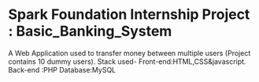 # Spark Foundation Internship Project : Basic_Banking_System

A Web Application used to transfer money between multiple users (Project contains 10 dummy users).
Stack used- Front-end:HTML,CSS&javascript.
            Back-end :PHP Database:MySQL
